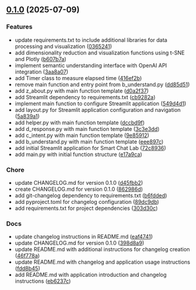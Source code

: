 <!-- insertion marker -->
<a name="0.1.0"></a>

## [0.1.0](https://github.com///compare/814c52306db7adf9e1f48021419593068b2de6af...0.1.0) (2025-07-09)

### Features

- update requirements.txt to include additional libraries for data processing and visualization ([0365241](https://github.com///commit/0365241cfc1d1a0457bd3c9a7cb4d0c4b9ff693c))
- add dimensionality reduction and visualization functions using t-SNE and Plotly ([b607b7a](https://github.com///commit/b607b7a3e3be7bd259b6f1f4b2fa76cb46463051))
- implement semantic understanding interface with OpenAI API integration ([3aa8a07](https://github.com///commit/3aa8a072c2e4d8c9ab249c7bcd13b6fc0c43f705))
- add Timer class to measure elapsed time ([416ef2b](https://github.com///commit/416ef2b53dfc98c61ccfcedd3bb0d35c18a9166c))
- remove main function and entry point from b_understand.py ([dd85d51](https://github.com///commit/dd85d517c2935059d6033dbb1a814c2e1ce3e01b))
- add z_about.py with main function template ([d0a2f37](https://github.com///commit/d0a2f37f5ecab420468a28554cb5cf043727a0ee))
- add Streamlit dependency to requirements.txt ([cb9282a](https://github.com///commit/cb9282a49a755f067aa65f3f79e7301fcf86dfc4))
- implement main function to configure Streamlit application ([549d4d1](https://github.com///commit/549d4d1b335df2c19c93424752591859947d6406))
- add layout.py for Streamlit application configuration and navigation ([5a839a1](https://github.com///commit/5a839a1adc728ed16134ebeaf78c1cbe7d4d62bc))
- add helper.py with main function template ([dccbd9f](https://github.com///commit/dccbd9f242693c32b5fd1291d80549dfc86b9df4))
- add d_response.py with main function template ([3c3e3dd](https://github.com///commit/3c3e3dd6358c089fb4b71e2daa14edc22b37dcd7))
- add c_intent.py with main function template ([9e85912](https://github.com///commit/9e859126b093623d1c45cef4b884fc1d9145d91f))
- add b_understand.py with main function template ([eee897c](https://github.com///commit/eee897c695d3d80de576dd0512fed2e6c215bf41))
- add initial Streamlit application for Smart Chat Lab ([72c8936](https://github.com///commit/72c8936183252d37c6be2663ce0be40fe0090b61))
- add main.py with initial function structure ([e17a9ca](https://github.com///commit/e17a9ca3614f1c71001803dfa0ba48760fee5bf7))

### Chore

- update CHANGELOG.md for version 0.1.0 ([d45fbb2](https://github.com///commit/d45fbb232e73aa705442afd000bb60b97dc128ac))
- create CHANGELOG.md for version 0.1.0 ([862986d](https://github.com///commit/862986dae0c77529c2e954dbd8ff4ad7ab6cc44e))
- add git-changelog dependency to requirements.txt ([b6fdded](https://github.com///commit/b6fdded0b798a539ca75186671a365afa975bd88))
- add pyproject.toml for changelog configuration ([89dc9db](https://github.com///commit/89dc9db3a7f088adb8b55a36f89ff564b00077d6))
- add requirements.txt for project dependencies ([303d30c](https://github.com///commit/303d30c4d83fac5994ecfc8633117b05a3737a5c))

### Docs

- update changelog instructions in README.md ([eaf4741](https://github.com///commit/eaf4741e34bec9a757d3373d5c24965fa9ed7836))
- update CHANGELOG.md for version 0.1.0 ([398d8a9](https://github.com///commit/398d8a95f1e5e16a7b6376151c5b2462929c5c06))
- update README.md with additional instructions for changelog creation ([46f778a](https://github.com///commit/46f778a337edd335f4a5481a26a6780f1c77c4fb))
- update README.md with changelog and application usage instructions ([fdd8b45](https://github.com///commit/fdd8b45e48ab4baea720f0b0d72aafd32eadd6a1))
- add README.md with application introduction and changelog instructions ([eb6237c](https://github.com///commit/eb6237c64e02b84e7f3b678b299ee4b811d629be))

